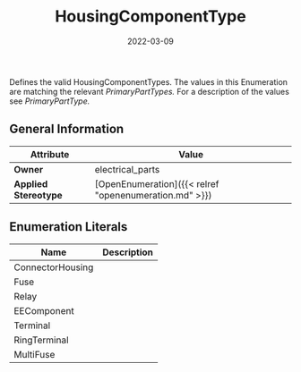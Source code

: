 ﻿---
title: HousingComponentType
toc: false
type: specs
date: "2022-03-09"
draft: false
specification: VEC
version: 2.0.0
documentType: "Recommendation"
elementType: Class
classes:
  - HousingComponentType
menu_name: vec-2.0.0
---
<p> Defines the valid HousingComponentTypes. The values in this Enumeration are matching the relevant <i>PrimaryPartTypes. </i>For a description of the values see <i>PrimaryPartType.</i>      </p>

## General Information

| Attribute               | Value |
|-------------------------|-------|
| **Owner**               | electrical_parts |
| **Applied Stereotype**  | [OpenEnumeration]({{< relref "openenumeration.md" >}})<br/>  |

## Enumeration Literals
| Name          | **Description** |
|---------------|-----------------|
| ConnectorHousing |  |
| Fuse |  |
| Relay |  |
| EEComponent |  |
| Terminal |  |
| RingTerminal |  |
| MultiFuse |  |
